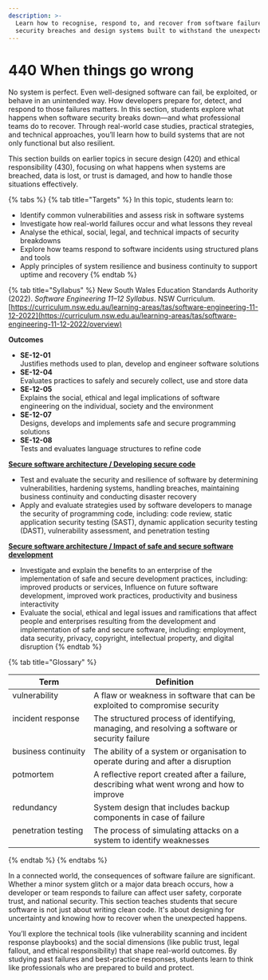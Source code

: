 ```yaml
---
description: >-
  Learn how to recognise, respond to, and recover from software failures and
  security breaches and design systems built to withstand the unexpected.
---
```


# 440 When things go wrong

No system is perfect. Even well-designed software can fail, be exploited, or behave in an unintended way. How developers prepare for, detect, and respond to those failures matters. In this section, students explore what happens when software security breaks down—and what professional teams do to recover. Through real-world case studies, practical strategies, and technical approaches, you’ll learn how to build systems that are not only functional but also resilient.

This section builds on earlier topics in secure design (420) and ethical responsibility (430), focusing on what happens when systems are breached, data is lost, or trust is damaged, and how to handle those situations effectively.

{% tabs %}
{% tab title="Targets" %}
In this topic, students learn to:

* Identify common vulnerabilities and assess risk in software systems
* Investigate how real-world failures occur and what lessons they reveal
* Analyse the ethical, social, legal, and technical impacts of security breakdowns
* Explore how teams respond to software incidents using structured plans and tools
* Apply principles of system resilience and business continuity to support uptime and recovery
{% endtab %}

{% tab title="Syllabus" %}
New South Wales Education Standards Authority (2022). _Software Engineering 11–12 Syllabus_. NSW Curriculum. [https://curriculum.nsw.edu.au/learning-areas/tas/software-engineering-11-12-2022](https://curriculum.nsw.edu.au/learning-areas/tas/software-engineering-11-12-2022/overview)

**Outcomes**

* **SE-12-01**\
  Justifies methods used to plan, develop and engineer software solutions
* **SE-12-04**\
  Evaluates practices to safely and securely collect, use and store data
* **SE-12-05**\
  Explains the social, ethical and legal implications of software engineering on the individual, society and the environment
* **SE-12-07**\
  Designs, develops and implements safe and secure programming solutions
* **SE-12-08**\
  Tests and evaluates language structures to refine code

[**Secure software architecture / Developing secure code**](https://curriculum.nsw.edu.au/learning-areas/tas/software-engineering-11-12-2022/content/year-12/fa039e749d#cg-099b1e72-8fbe-4ed2-842d-787c5fb18bd7)

* Test and evaluate the security and resilience of software by determining vulnerabilities, hardening systems, handling breaches, maintaining business continuity and conducting disaster recovery
* Apply and evaluate strategies used by software developers to manage the security of programming code, including: code review, static application security testing (SAST), dynamic application security testing (DAST), vulnerability assessment, and penetration testing

[**Secure software architecture / Impact of safe and secure software development**](https://curriculum.nsw.edu.au/learning-areas/tas/software-engineering-11-12-2022/content/year-12/fa039e749d#cg-469d7da2-a2a7-4d26-bad5-7d431050bdbc)

* Investigate and explain the benefits to an enterprise of the implementation of safe and secure development practices, including: improved products or services, Influence on future software development, improved work practices, productivity and business interactivity
* Evaluate the social, ethical and legal issues and ramifications that affect people and enterprises resulting from the development and implementation of safe and secure software, including: employment, data security, privacy, copyright, intellectual property, and digital disruption
{% endtab %}

{% tab title="Glossary" %}
<table><thead><tr><th width="147.02734375" valign="top">Term</th><th valign="top">Definition</th></tr></thead><tbody><tr><td valign="top">vulnerability</td><td valign="top">A flaw or weakness in software that can be exploited to compromise security</td></tr><tr><td valign="top">incident response</td><td valign="top">The structured process of identifying, managing, and resolving a software or security failure</td></tr><tr><td valign="top">business continuity</td><td valign="top">The ability of a system or organisation to operate during and after a disruption</td></tr><tr><td valign="top">potmortem</td><td valign="top">A reflective report created after a failure, describing what went wrong and how to improve</td></tr><tr><td valign="top">redundancy</td><td valign="top">System design that includes backup components in case of failure</td></tr><tr><td valign="top">penetration testing</td><td valign="top">The process of simulating attacks on a system to identify weaknesses</td></tr></tbody></table>
{% endtab %}
{% endtabs %}

In a connected world, the consequences of software failure are significant. Whether a minor system glitch or a major data breach occurs, how a developer or team responds to failure can affect user safety, corporate trust, and national security. This section teaches students that secure software is not just about writing clean code. It's about designing for uncertainty and knowing how to recover when the unexpected happens.

You’ll explore the technical tools (like vulnerability scanning and incident response playbooks) and the social dimensions (like public trust, legal fallout, and ethical responsibility) that shape real-world outcomes. By studying past failures and best-practice responses, students learn to think like professionals who are prepared to build and protect.
